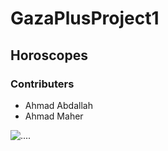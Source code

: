 # GazaPlusProject1
## Horoscopes
### Contributers
* Ahmad Abdallah
* Ahmad Maher

![....](https://images.unsplash.com/photo-1515942661900-94b3d1972591?ixlib=rb-1.2.1&ixid=eyJhcHBfaWQiOjEyMDd9&auto=format&fit=crop&w=750&q=80)